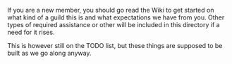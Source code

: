 If you are a new member, you should go read the Wiki to get started on what kind of a guild this is and what expectations we have from you. Other types of required assistance or other will be included in this directory if a need for it rises.

This is however still on the TODO list, but these things are supposed to be built as we go along anyway.

